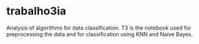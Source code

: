 # trabalho3ia
Analysis of algorithms for data classification.
T3 is the notebook used for preprocessing the data and for classification using KNN and Naive Bayes.
